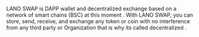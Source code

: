 LANO SWAP is DAPP wallet and decentralized exchange based on a network of smart chains (BSC) at this moment . With LANO SWAP, you can store, send, receive, and exchange any token or coin with no interference from any third party or Organization that is why its called decentralized .

